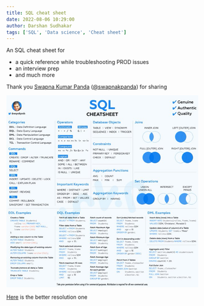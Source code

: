```yaml
---
title: SQL cheat sheet
date: 2022-08-06 10:29:00
author: Darshan Sudhakar
tags: ['SQL', 'Data science', 'Cheat sheet']
---
```

An SQL cheat sheet for

- a quick reference while troubleshooting PROD issues
- an interview prep
- and much more

Thank you [Swapna Kumar Panda](https://swapnakpanda.hashnode.dev/) ([@swapnakpanda](https://twitter.com/swapnakpanda)) for sharing

![Cheat sheet](./images/SQL-cheat-sheet.jfif)

[Here](https://github.com/swapnakpanda/Infographics/blob/main/Cheat%20Sheet/Database/SQL_CheatSheet.png) is the better resolution one
